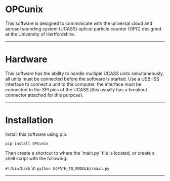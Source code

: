 # OPCunix
This software is designed to comminicate with the universal cloud and aerosol sounding system (UCASS) optical particle counter (OPC) designed at the University of Hertfordshire.
***
# Hardware #
This software has the ability to handle multiple UCASS units simultaneously, all units must be connected before the software is started. Use a USB-ISS interface to connect a unit to the computer, the interface must be connected to the SPI pins of the UCASS (this usually has a breakout connector attached for this purpose).
***
# Installation #
Install this software using pip:

`pip install OPCunix`

Then create a shortcut to where the 'main.py' file is located, or create a shell script with the following:

`#!/bin/bash`  \n
`python ${PATH_TO_MODULE}/main.py`

***
